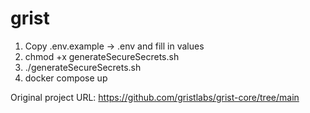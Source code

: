 # grist
1. Copy .env.example -> .env and fill in values
2. chmod +x generateSecureSecrets.sh
3. ./generateSecureSecrets.sh
4. docker compose up

Original project URL: https://github.com/gristlabs/grist-core/tree/main
